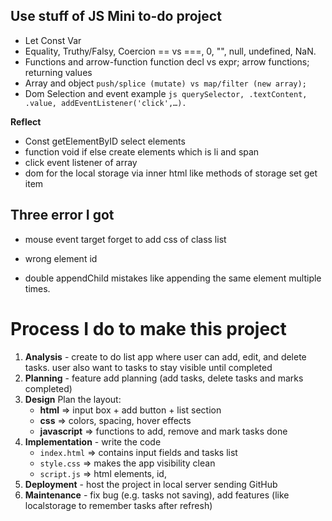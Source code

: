 ## Use stuff of JS Mini to-do project

- Let Const Var
- Equality, Truthy/Falsy, Coercion == vs ===, 0, "", null, undefined, NaN.
- Functions and arrow-function function decl vs expr; arrow functions; returning values
- Array and object `push/splice (mutate) vs map/filter (new array);`
- Dom Selection and event example `js querySelector, .textContent, .value, addEventListener('click',…).`

**Reflect**
- Const getElementByID select elements
- function void if else create elements which is li and span
- click event listener of array
- dom for the local storage via inner html like methods of storage set get item


## Three error I got

- mouse event target forget to add css of class list

- wrong element id

- double appendChild mistakes like appending the same element multiple times.


# Process I do to make this project
1. **Analysis** - create to do list app where user can add, edit, and delete tasks. user also want to tasks to stay visible until completed
2. **Planning** - feature add planning (add tasks, delete tasks and marks completed)
3. **Design** Plan the layout:
   - **html** => input box + add button + list section
   - **css** => colors, spacing, hover effects
   - **javascript** => functions to add, remove and mark tasks done
4. **Implementation** - write the code
   - `index.html` => contains input fields and tasks list
   - `style.css` => makes the app visibility clean
   - `script.js` => html elements, id, 
5. **Deployment** - host the project in local server sending GitHub
6. **Maintenance** - fix bug (e.g. tasks not saving), add features (like localstorage to remember tasks after refresh)